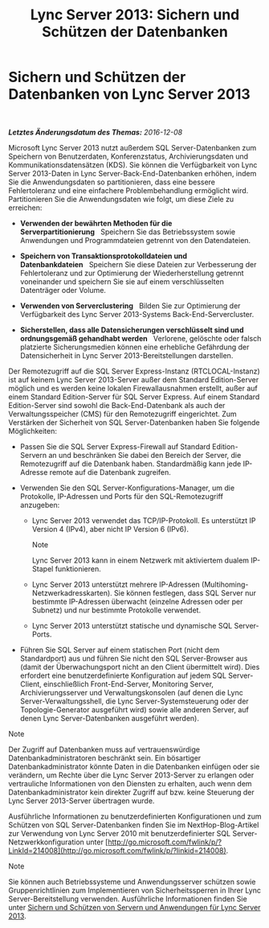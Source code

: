 ﻿---
title: 'Lync Server 2013: Sichern und Schützen der Datenbanken'
TOCTitle: Sichern und Schützen der Datenbanken von Lync Server 2013
ms:assetid: 6953e721-3511-4235-b848-51bab093dc89
ms:mtpsurl: https://technet.microsoft.com/de-de/library/Dn518330(v=OCS.15)
ms:contentKeyID: 60476345
ms.date: 12/10/2016
mtps_version: v=OCS.15
ms.translationtype: HT
---

# Sichern und Schützen der Datenbanken von Lync Server 2013

 

_**Letztes Änderungsdatum des Themas:** 2016-12-08_

Microsoft Lync Server 2013 nutzt außerdem SQL Server-Datenbanken zum Speichern von Benutzerdaten, Konferenzstatus, Archivierungsdaten und Kommunikationsdatensätzen (KDS). Sie können die Verfügbarkeit von Lync Server 2013-Daten in Lync Server-Back-End-Datenbanken erhöhen, indem Sie die Anwendungsdaten so partitionieren, dass eine bessere Fehlertoleranz und eine einfachere Problembehandlung ermöglicht wird. Partitionieren Sie die Anwendungsdaten wie folgt, um diese Ziele zu erreichen:

  - **Verwenden der bewährten Methoden für die Serverpartitionierung**   Speichern Sie das Betriebssystem sowie Anwendungen und Programmdateien getrennt von den Datendateien.

  - **Speichern von Transaktionsprotokolldateien und Datenbankdateien**   Speichern Sie diese Dateien zur Verbesserung der Fehlertoleranz und zur Optimierung der Wiederherstellung getrennt voneinander und speichern Sie sie auf einem verschlüsselten Datenträger oder Volume.

  - **Verwenden von Serverclustering**   Bilden Sie zur Optimierung der Verfügbarkeit des Lync Server 2013-Systems Back-End-Servercluster.

  - **Sicherstellen, dass alle Datensicherungen verschlüsselt sind und ordnungsgemäß gehandhabt werden**   Verlorene, gelöschte oder falsch platzierte Sicherungsmedien können eine erhebliche Gefährdung der Datensicherheit in Lync Server 2013-Bereitstellungen darstellen.

Der Remotezugriff auf die SQL Server Express-Instanz (RTCLOCAL-Instanz) ist auf keinem Lync Server 2013-Server außer dem Standard Edition-Server möglich und es werden keine lokalen Firewallausnahmen erstellt, außer auf einem Standard Edition-Server für SQL Server Express. Auf einem Standard Edition-Server sind sowohl die Back-End-Datenbank als auch der Verwaltungsspeicher (CMS) für den Remotezugriff eingerichtet. Zum Verstärken der Sicherheit von SQL Server-Datenbanken haben Sie folgende Möglichkeiten:

  - Passen Sie die SQL Server Express-Firewall auf Standard Edition-Servern an und beschränken Sie dabei den Bereich der Server, die Remotezugriff auf die Datenbank haben. Standardmäßig kann jede IP-Adresse remote auf die Datenbank zugreifen.

  - Verwenden Sie den SQL Server-Konfigurations-Manager, um die Protokolle, IP-Adressen und Ports für den SQL-Remotezugriff anzugeben:
    
      - Lync Server 2013 verwendet das TCP/IP-Protokoll. Es unterstützt IP Version 4 (IPv4), aber nicht IP Version 6 (IPv6).
        

        > [!NOTE]
        > Lync Server 2013 kann in einem Netzwerk mit aktiviertem dualem&nbsp;IP-Stapel funktionieren.

    
      - Lync Server 2013 unterstützt mehrere IP-Adressen (Multihoming-Netzwerkadresskarten). Sie können festlegen, dass SQL Server nur bestimmte IP-Adressen überwacht (einzelne Adressen oder per Subnetz) und nur bestimmte Protokolle verwendet.
    
      - Lync Server 2013 unterstützt statische und dynamische SQL Server-Ports.

  - Führen Sie SQL Server auf einem statischen Port (nicht dem Standardport) aus und führen Sie nicht den SQL Server-Browser aus (damit der Überwachungsport nicht an den Client übermittelt wird). Dies erfordert eine benutzerdefinierte Konfiguration auf jedem SQL Server-Client, einschließlich Front-End-Server, Monitoring Server, Archivierungsserver und Verwaltungskonsolen (auf denen die Lync Server-Verwaltungsshell, die Lync Server-Systemsteuerung oder der Topologie-Generator ausgeführt wird) sowie alle anderen Server, auf denen Lync Server-Datenbanken ausgeführt werden).


> [!NOTE]
> Der Zugriff auf Datenbanken muss auf vertrauenswürdige Datenbankadministratoren beschränkt sein. Ein bösartiger Datenbankadministrator könnte Daten in die Datenbanken einfügen oder sie verändern, um Rechte über die Lync Server 2013-Server zu erlangen oder vertrauliche Informationen von den Diensten zu erhalten, auch wenn dem Datenbankadministrator kein direkter Zugriff auf bzw. keine Steuerung der Lync Server 2013-Server übertragen wurde.



Ausführliche Informationen zu benutzerdefinierten Konfigurationen und zum Schützen von SQL Server-Datenbanken finden Sie im NextHop-Blog-Artikel zur Verwendung von Lync Server 2010 mit benutzerdefinierter SQL Server-Netzwerkkonfiguration unter [http://go.microsoft.com/fwlink/p/?LinkId=214008](http://go.microsoft.com/fwlink/p/?linkid=214008).


> [!NOTE]
> Sie können auch Betriebssysteme und Anwendungsserver schützen sowie Gruppenrichtlinien zum Implementieren von Sicherheitssperren in Ihrer Lync Server-Bereitstellung verwenden. Ausführliche Informationen finden Sie unter <A href="lync-server-2013-hardening-and-protecting-servers-and-applications.md">Sichern und Schützen von Servern und Anwendungen für Lync Server 2013</A>.



